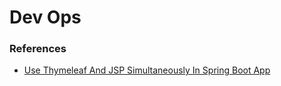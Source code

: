 # Dev Ops

### References
- [Use Thymeleaf And JSP Simultaneously In Spring Boot App]('https://www.oodlestechnologies.com/blogs/Use-Thymeleaf-And-JSP-Simultaneously-In-Spring-Boot-App/')
